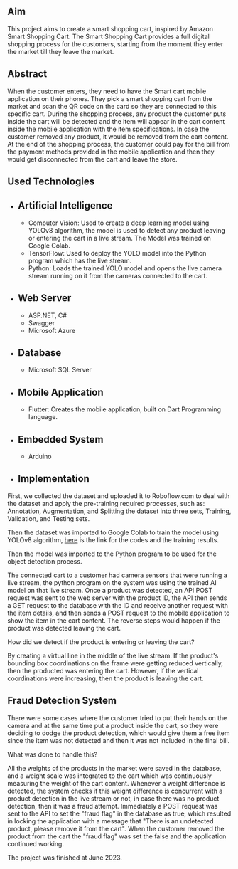 Aim
--------------
This project aims to create a smart shopping cart, inspired by Amazon Smart Shopping Cart. The Smart Shopping Cart provides a full digital shopping process for the customers, starting from the moment they enter the market till they leave the market.

Abstract
-----------
When the customer enters, they need to have the Smart cart mobile application on their phones. They pick a smart shopping cart from the market and scan the QR code on the card so they are connected to this specific cart.
During the shopping process, any product the customer puts inside the cart will be detected and the item will appear in the cart content inside the mobile application with the item specifications. In case the customer removed any product, it would be removed from the cart content.
At the end of the shopping process, the customer could pay for the bill from the payment methods provided in the mobile application and then they would get disconnected from the cart and leave the store.


Used Technologies
  -----------------
  - Artificial Intelligence
    -------------
    - Computer Vision: Used to create a deep learning model using YOLOv8 algorithm, the model is used to detect any product leaving or entering the cart in a live stream. The Model was trained on Google Colab.
    - TensorFlow: Used to deploy the YOLO model into the Python program which has the live stream.
    - Python: Loads the trained YOLO model and opens the live camera stream running on it from the cameras connected to the cart.
  - Web Server
    --------------
    - ASP.NET, C#
    - Swagger
    - Microsoft Azure
  - Database
    ---------
    - Microsoft SQL Server
  - Mobile Application
    ------------------------
    - Flutter: Creates the mobile application, built on Dart Programming language.
  - Embedded System
    ----------
    - Arduino
- Implementation
  --------------------
First, we collected the dataset and uploaded it to Roboflow.com to deal with the dataset and apply the pre-training required processes, such as: Annotation, Augmentation, and Splitting the dataset into three sets, Training, Validation, and Testing sets.

Then the dataset was imported to Google Colab to train the model using YOLOv8 algorithm, [here](https://colab.research.google.com/drive/1Yfh5XloQpOrFUVu3oZuvqSApRYeSgfm4#scrollTo=8O5kU26s2gIG) is the link for the codes and the training results.

Then the model was imported to the Python program to be used for the object detection process.


The connected cart to a customer had camera sensors that were running a live stream, the python program on the system was using the trained AI model on that live stream. Once a product was detected, an API POST request was sent to the web server with the product ID, the API then sends a GET request to the database with the ID and receive another request with the item details, and then sends a POST request to the mobile application to show the item in the cart content. The reverse steps would happen if the product was detected leaving the cart.

How did we detect if the product is entering or leaving the cart?

By creating a virtual line in the middle of the live stream. If the product's bounding box coordinations on the frame were getting reduced vertically, then the producted was entering the cart. However, if the vertical coordinations were increasing, then the product is leaving the cart.

Fraud Detection System
---------------
There were some cases where the customer tried to put their hands on the camera and at the same time put a product inside the cart, so they were deciding to dodge the product detection, which would give them a free item since the item was not detected and then it was not included in the final bill.

What was done to handle this?

All the weights of the products in the market were saved in the database, and a weight scale was integrated to the cart which was continuously measuring the weight of the cart content. Whenever a weight difference is detected, the system checks if this weight difference is concurrent with a product detection in the live stream or not, in case there was no product detection, then it was a fraud attempt. Immediately a POST request was sent to the API to set the "fraud flag" in the database as true, which resulted in locking the application with a message that "There is an undetected product, please remove it from the cart". When the customer removed the product from the cart the "fraud flag" was set the false and the application continued working.

The project was finished at June 2023.
